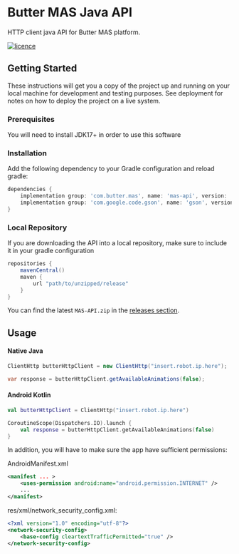 # Butter MAS Java API
HTTP client java API for Butter MAS platform.

[![licence](https://img.shields.io/github/license/butter-robotics/Butter.MAS.JavascriptAPI.svg)](https://github.com/butter-robotics/Butter.MAS.JavascriptAPI/blob/master/LICENSE)

## Getting Started

These instructions will get you a copy of the project up and running on your local machine for development and testing purposes. See deployment for notes on how to deploy the project on a live system.

### Prerequisites

You will need to install JDK17+ in order to use this software

### Installation

Add the following dependency to your Gradle configuration and reload gradle:
```gradle
dependencies {
    implementation group: 'com.butter.mas', name: 'mas-api', version: '${api_version}'          // 2.5.0
    implementation group: 'com.google.code.gson', name: 'gson', version: '${gson_version_2}'    // 2.11.0
}
```

### Local Repository

If you are downloading the API into a local repository, make sure to include it in your gradle configuration
```gradle
repositories {
    mavenCentral()
    maven {
        url "path/to/unzipped/release"
    }
}
```
You can find the latest `MAS-API.zip` in the [releases section](https://github.com/butter-robotics/Butter.MAS.Java.API/releases).

## Usage

#### Native Java
```java
ClientHttp butterHttpClient = new ClientHttp("insert.robot.ip.here");

var response = butterHttpClient.getAvailableAnimations(false);
```

#### Android Kotlin
```kotlin
val butterHttpClient = ClientHttp("insert.robot.ip.here")

CoroutineScope(Dispatchers.IO).launch {
    val response = butterHttpClient.getAvailableAnimations(false)
}
```

In addition, you will have to make sure the app have sufficient permissions:

AndroidManifest.xml
```xml
<manifest ... >
    <uses-permission android:name="android.permission.INTERNET" />
    ...
</manifest>
```

res/xml/network_security_config.xml:
```xml
<?xml version="1.0" encoding="utf-8"?>
<network-security-config>
    <base-config cleartextTrafficPermitted="true" />
</network-security-config>
```

<!--
## Documentation
- 👨🏼‍💻 [API](https://butterrobotics.com/#/library/documentation/mas_java_api),
- 🖋  [Licence](https://github.com/butter-robotics/Butter.MAS.JavaAPI/blob/master/LICENSE) -->
